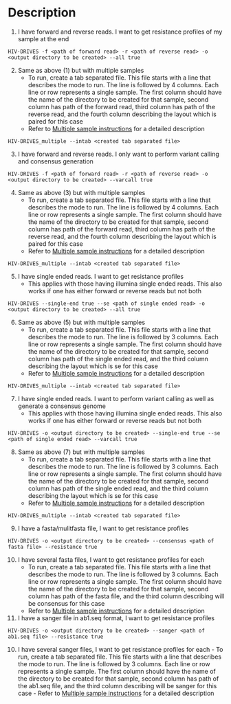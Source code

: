 # Description

1. I have forward and reverse reads. I want to get resistance profiles of my sample at the end

```
HIV-DRIVES -f <path of forward read> -r <path of reverse read> -o <output directory to be created> --all true
```
2. Same as above (1) but with multiple samples
	- To run, create a tab separated file. This file starts with a line that describes the mode to run. The line is followed by 4 columns. Each line or row represents a single sample. The first column should have the name of the directory to be created for that sample, second column has path of the forward read, third column has path of the reverse read, and the fourth column describing the layout which is paired for this case
	- Refer to [Multiple sample instructions](multiple.md) for a detailed description
```
HIV-DRIVES_multiple --intab <created tab separated file>
```
3. I have forward and reverse reads. I only want to perform variant calling and consensus generation

```
HIV-DRIVES -f <path of forward read> -r <path of reverse read> -o <output directory to be created> --varcall true
```
4. Same as above (3) but with multiple samples
	- To run, create a tab separated file. This file starts with a line that describes the mode to run. The line is followed by 4 columns. Each line or row represents a single sample. The first column should have the name of the directory to be created for that sample, second column has path of the forward read, third column has path of the reverse read, and the fourth column describing the layout which is paired for this case
	- Refer to [Multiple sample instructions](multiple.md) for a detailed description
```
HIV-DRIVES_multiple --intab <created tab separated file>
```
5. I have single ended reads. I want to get resistance profiles
	- This applies with those having illumina single ended reads. This also works if one has either forward or reverse reads but not both
```
HIV-DRIVES --single-end true --se <path of single ended read> -o <output directory to be created> --all true
```
6. Same as above (5) but with multiple samples
	- To run, create a tab separated file. This file starts with a line that describes the mode to run. The line is followed by 3 columns. Each line or row represents a single sample. The first column should have the name of the directory to be created for that sample, second column has path of the single ended read, and the third column describing the layout which is se for this case
	- Refer to [Multiple sample instructions](multiple.md) for a detailed description
```
HIV-DRIVES_multiple --intab <created tab separated file>
```
7. I have single ended reads. I want to perform variant calling as well as generate a consensus genome
	- This applies with those having illumina single ended reads. This also works if one has either forward or reverse reads but not both
```
HIV-DRIVES -o <output directory to be created> --single-end true --se <path of single ended read> --varcall true
```
8. Same as above (7) but with multiple samples
	- To run, create a tab separated file. This file starts with a line that describes the mode to run. The line is followed by 3 columns. Each line or row represents a single sample. The first column should have the name of the directory to be created for that sample, second column has path of the single ended read, and the third column describing the layout which is se for this case
	- Refer to [Multiple sample instructions](multiple.md) for a detailed description
```
HIV-DRIVES_multiple --intab <created tab separated file>
```
9. I have a fasta/mulitfasta file, I want to get resistance profiles
```
HIV-DRIVES -o <output directory to be created> --consensus <path of fasta file> --resistance true
```
10. I have several fasta files, I want to get resistance profiles for each
	- To run, create a tab separated file. This file starts with a line that describes the mode to run. The line is followed by 3 columns. Each line or row represents a single sample. The first column should have the name of the directory to be created for that sample, second column has path of the fasta file, and the third column describing  will be consensus for this case
	- Refer to [Multiple sample instructions](multiple.md) for a detailed description
11. I have a sanger file in ab1.seq format, I want to get resistance profiles
```
HIV-DRIVES -o <output directory to be created> --sanger <path of ab1.seq file> --resistance true
```
10. I have several sanger files, I want to get resistance profiles for each
        - To run, create a tab separated file. This file starts with a line that describes the mode to run. The line is followed by 3 columns. Each line or row represents a single sample. The first column should have the name of the directory to be created for that sample, second column has path of the ab1.seq file, and the third column describing  will be sanger for this case
        - Refer to [Multiple sample instructions](multiple.md) for a detailed description

